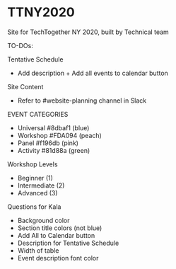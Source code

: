 # TTNY2020
Site for TechTogether NY 2020, built by Technical team

TO-DOs:

Tentative Schedule
- Add description + Add all events to calendar button

Site Content
- Refer to #website-planning channel in Slack


EVENT CATEGORIES
- Universal #8dbaf1 (blue)
- Workshop #FDA094 (peach)
- Panel #f196db (pink)
- Activity #81d88a (green)

Workshop Levels
- Beginner (1)
- Intermediate (2)
- Advanced (3)

Questions for Kala
- Background color
- Section title colors (not blue)
- Add All to Calendar button
- Description for Tentative Schedule
- Width of table
- Event description font color
